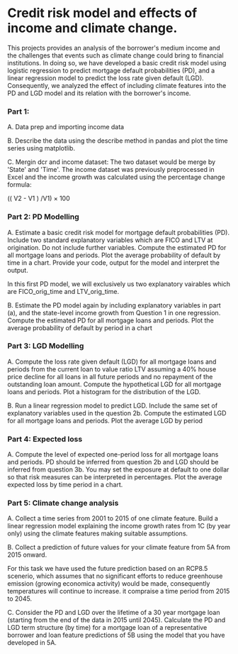 
#  Credit risk model and effects of income and climate change.

This projects provides an analysis of the borrower's medium income and the challenges that events such as climate change could bring to financial institutions. In doing so, we have developed a basic credit risk model using logistic regression to predict mortgage default probabilities (PD), and a linear regression model to predict the loss rate given default (LGD). Consequently, we analyzed the effect of including climate features into the PD and LGD model and its relation with the borrower's income.

### Part 1:

A. Data prep and importing income data

B. Describe the data using the describe method in pandas and plot the time series using matplotlib.

C. Mergin dcr and income dataset: The two dataset would be merge by 'State' and 'Time'. The income dataset was previously preprocessed in Excel and the income growth was calculated using the percentage change formula:

(( V2 - V1 ) /V1) × 100

### Part 2: PD Modelling

A. Estimate a basic credit risk model for mortgage default probabilities (PD). Include two standard explanatory variables which are FICO and LTV at origination. Do not include further variables. Compute the estimated PD for all mortgage loans and periods. Plot the average probability of default by time in a chart. Provide your code, output for the model and interpret the output.

In this first PD model, we will exclusively us two explanatory vairables which are FICO_orig_time and LTV_orig_time.

B. Estimate the PD model again by including explanatory variables in part (a), and the state-level income growth from Question 1 in one regression. Compute the estimated PD for all mortgage loans and periods. Plot the average probability of default by period in a chart

### Part 3: LGD Modelling

A. Compute the loss rate given default (LGD) for all mortgage loans and periods from the current loan to value ratio LTV assuming a 40% house price decline for all loans in all future periods and no repayment of the outstanding loan amount. Compute the hypothetical LGD for all mortgage loans and periods. Plot a histogram for the distribution of the LGD.

B. Run a linear regression model to predict LGD. Include the same set of explanatory variables used in the question 2b. Compute the estimated LGD for all mortgage loans and periods. Plot the average LGD by period

### Part 4: Expected loss

A. Compute the level of expected one-period loss for all mortgage loans and periods. PD should be inferred from question 2b and LGD should be inferred from question 3b. You may set the exposure at default to one dollar so that risk measures can be interpreted in percentages. Plot the average expected loss by time period in a chart.

### Part 5: Climate change analysis

A. Collect a time series from 2001 to 2015 of one climate feature. Build a linear regression model explaining the income growth rates from 1C (by year only) using the climate features making suitable assumptions. 

B. Collect a prediction of future values for your climate feature from 5A from 2015 onward.

For this task we have used the future prediction based on an RCP8.5 scenerio, which assumes that no significant efforts to reduce greenhouse emission (growing economica activity) would be made, consequently temperatures will continue to increase. it compraise a time period from 2015 to 2045.

C. Consider the PD and LGD over the lifetime of a 30 year mortgage loan (starting from the end of the data in 2015 until 2045). Calculate the PD and LGD term structure (by time) for a mortgage loan of a representative borrower and loan feature predictions of 5B using the model that you have developed in 5A.










